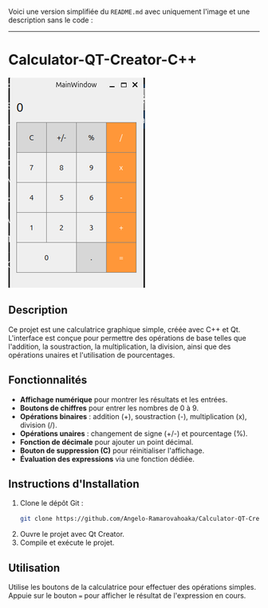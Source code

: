 Voici une version simplifiée du `README.md` avec uniquement l'image et une description sans le code :

---

# Calculator-QT-Creator-C++

![Calculator Interface](./calculator.png)

## Description

Ce projet est une calculatrice graphique simple, créée avec C++ et Qt. L'interface est conçue pour permettre des opérations de base telles que l'addition, la soustraction, la multiplication, la division, ainsi que des opérations unaires et l'utilisation de pourcentages.

## Fonctionnalités

- **Affichage numérique** pour montrer les résultats et les entrées.
- **Boutons de chiffres** pour entrer les nombres de 0 à 9.
- **Opérations binaires** : addition (+), soustraction (-), multiplication (x), division (/).
- **Opérations unaires** : changement de signe (+/-) et pourcentage (%).
- **Fonction de décimale** pour ajouter un point décimal.
- **Bouton de suppression (C)** pour réinitialiser l'affichage.
- **Évaluation des expressions** via une fonction dédiée.

## Instructions d'Installation

1. Clone le dépôt Git :
   ```bash
   git clone https://github.com/Angelo-Ramarovahoaka/Calculator-QT-Creator-C-.git
   ```
2. Ouvre le projet avec Qt Creator.
3. Compile et exécute le projet.

## Utilisation

Utilise les boutons de la calculatrice pour effectuer des opérations simples. Appuie sur le bouton `=` pour afficher le résultat de l'expression en cours.
